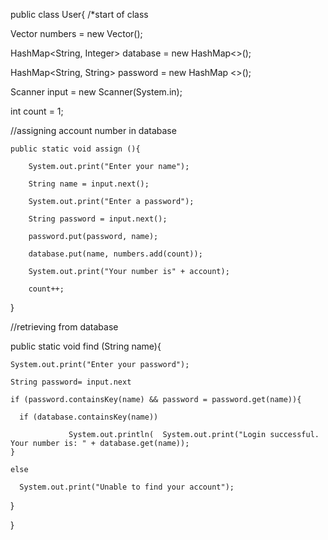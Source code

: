 
public class User{ /*start of class

  Vector <Integer> numbers = new Vector();

  HashMap<String, Integer> database = new HashMap<>();

  HashMap<String, String> password = new HashMap <>();

  Scanner input = new Scanner(System.in);

  int count = 1;

  //assigning account number in database

    public static void assign (){

        System.out.print("Enter your name");

        String name = input.next();

        System.out.print("Enter a password");

        String password = input.next();

        password.put(password, name);

        database.put(name, numbers.add(count));

        System.out.print("Your number is" + account);

        count++;
  }

  //retrieving from database

  public static void find (String name){

    System.out.print("Enter your password");

    String password= input.next

    if (password.containsKey(name) && password = password.get(name)){

      if (database.containsKey(name))

                 System.out.println(  System.out.print("Login successful. Your number is: " + database.get(name));
    }

    else

      System.out.print("Unable to find your account");

  }


}
